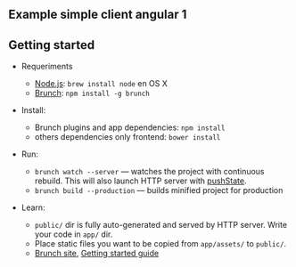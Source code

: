 
## Example simple client angular 1

## Getting started

* Requeriments
    * [Node.js](http://nodejs.org): `brew install node` en OS X
    * [Brunch](http://brunch.io): `npm install -g brunch`

* Install:
    * Brunch plugins and app dependencies: `npm install`
    * others dependencies only frontend: `bower install`

* Run:
    * `brunch watch --server` — watches the project with continuous rebuild. This will also launch HTTP server with [pushState](https://developer.mozilla.org/en-US/docs/Web/Guide/API/DOM/Manipulating_the_browser_history).
    * `brunch build --production` — builds minified project for production
* Learn:
    * `public/` dir is fully auto-generated and served by HTTP server.  Write your code in `app/` dir.
    * Place static files you want to be copied from `app/assets/` to `public/`.
    * [Brunch site](http://brunch.io), [Getting started guide](https://github.com/brunch/brunch-guide#readme)
